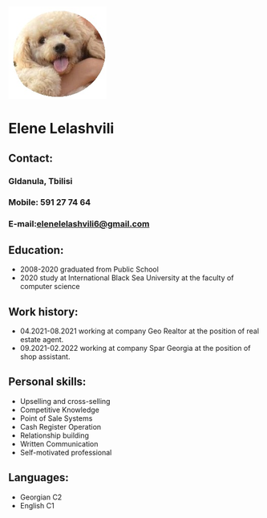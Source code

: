 ![Temprorary Photo](/batqi.jpg)
# Elene Lelashvili
## Contact:
### Gldanula, Tbilisi
### Mobile: 591 27 74 64
### E-mail:elenelelashvili6@gmail.com
## Education:
* 2008-2020 graduated from Public School
* 2020 study at International Black Sea University at the faculty of computer science
## Work history:
* 04.2021-08.2021 working at company Geo Realtor at the position of real estate agent.
* 09.2021-02.2022 working at company Spar Georgia at the position of shop assistant.

## Personal skills:
* Upselling and cross-selling
* Competitive Knowledge
* Point of Sale Systems
* Cash Register Operation
* Relationship building
* Written Communication
* Self-motivated professional

## Languages:
* Georgian C2
* English C1
